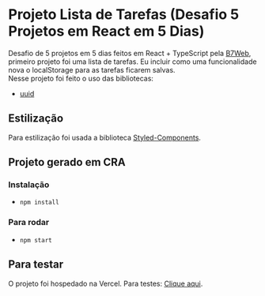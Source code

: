 # Projeto Lista de Tarefas (Desafio 5 Projetos em React em 5 Dias)

Desafio de 5 projetos em 5 dias feitos em React + TypeScript pela [B7Web](https://b7web.com.br/), primeiro projeto foi uma lista de tarefas. Eu incluir como uma funcionalidade nova o localStorage para as tarefas ficarem salvas.<br/>
Nesse projeto foi feito o uso das bibliotecas:
- [uuid](https://www.npmjs.com/package/firebase)

## Estilização
Para estilização foi usada a biblioteca [Styled-Components](https://styled-components.com/).

## Projeto gerado em CRA

### Instalação
- `npm install`

### Para rodar
- `npm start`

## Para testar
O projeto foi hospedado na Vercel. Para testes: [Clique aqui](https://react-d5react-todo.vercel.app/).